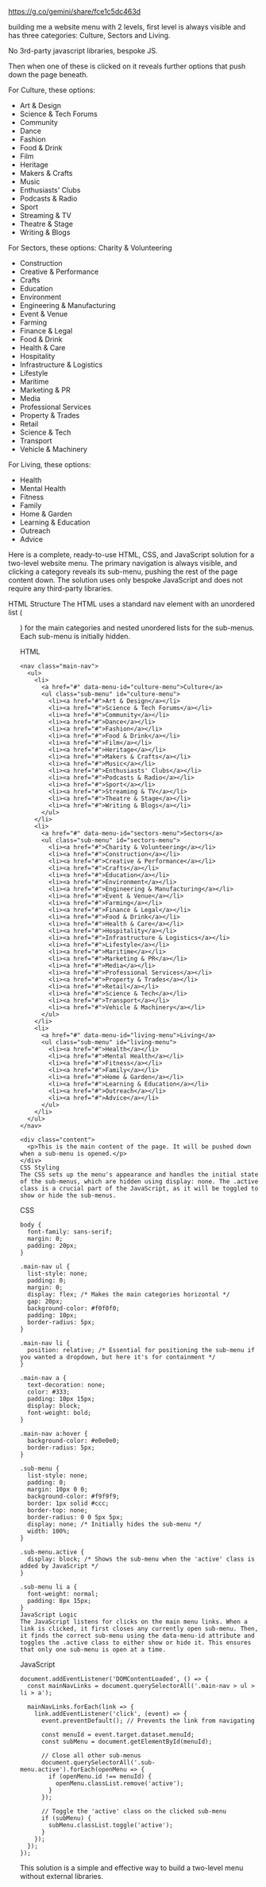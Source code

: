 https://g.co/gemini/share/fce1c5dc463d

building me a website menu with 2 levels, first level is always visible and has three categories: Culture, Sectors and Living.

No 3rd-party javascript libraries, bespoke JS.

Then when one of these is clicked on it reveals further options that push down the page beneath.


For Culture, these options: 

- Art & Design
- Science & Tech Forums
- Community
- Dance
- Fashion
- Food & Drink
- Film
- Heritage
- Makers & Crafts
- Music
- Enthusiasts' Clubs
- Podcasts & Radio
- Sport
- Streaming & TV
- Theatre & Stage
- Writing & Blogs



For Sectors, these options: Charity & Volunteering

- Construction
- Creative & Performance
- Crafts
- Education
- Environment
- Engineering & Manufacturing
- Event & Venue
- Farming
- Finance & Legal
- Food & Drink
- Health & Care
- Hospitality
- Infrastructure & Logistics
- Lifestyle
- Maritime
- Marketing & PR
- Media
- Professional Services
- Property & Trades
- Retail
- Science & Tech
- Transport
- Vehicle & Machinery


For Living, these options: 

- Health
- Mental Health
- Fitness
- Family
- Home & Garden
- Learning & Education
- Outreach
- Advice


Here is a complete, ready-to-use HTML, CSS, and JavaScript solution for a two-level website menu. The primary navigation is always visible, and clicking a category reveals its sub-menu, pushing the rest of the page content down. The solution uses only bespoke JavaScript and does not require any third-party libraries.

HTML Structure
The HTML uses a standard nav element with an unordered list (<ul>) for the main categories and nested unordered lists for the sub-menus. Each sub-menu is initially hidden.

HTML

```
<nav class="main-nav">
  <ul>
    <li>
      <a href="#" data-menu-id="culture-menu">Culture</a>
      <ul class="sub-menu" id="culture-menu">
        <li><a href="#">Art & Design</a></li>
        <li><a href="#">Science & Tech Forums</a></li>
        <li><a href="#">Community</a></li>
        <li><a href="#">Dance</a></li>
        <li><a href="#">Fashion</a></li>
        <li><a href="#">Food & Drink</a></li>
        <li><a href="#">Film</a></li>
        <li><a href="#">Heritage</a></li>
        <li><a href="#">Makers & Crafts</a></li>
        <li><a href="#">Music</a></li>
        <li><a href="#">Enthusiasts' Clubs</a></li>
        <li><a href="#">Podcasts & Radio</a></li>
        <li><a href="#">Sport</a></li>
        <li><a href="#">Streaming & TV</a></li>
        <li><a href="#">Theatre & Stage</a></li>
        <li><a href="#">Writing & Blogs</a></li>
      </ul>
    </li>
    <li>
      <a href="#" data-menu-id="sectors-menu">Sectors</a>
      <ul class="sub-menu" id="sectors-menu">
        <li><a href="#">Charity & Volunteering</a></li>
        <li><a href="#">Construction</a></li>
        <li><a href="#">Creative & Performance</a></li>
        <li><a href="#">Crafts</a></li>
        <li><a href="#">Education</a></li>
        <li><a href="#">Environment</a></li>
        <li><a href="#">Engineering & Manufacturing</a></li>
        <li><a href="#">Event & Venue</a></li>
        <li><a href="#">Farming</a></li>
        <li><a href="#">Finance & Legal</a></li>
        <li><a href="#">Food & Drink</a></li>
        <li><a href="#">Health & Care</a></li>
        <li><a href="#">Hospitality</a></li>
        <li><a href="#">Infrastructure & Logistics</a></li>
        <li><a href="#">Lifestyle</a></li>
        <li><a href="#">Maritime</a></li>
        <li><a href="#">Marketing & PR</a></li>
        <li><a href="#">Media</a></li>
        <li><a href="#">Professional Services</a></li>
        <li><a href="#">Property & Trades</a></li>
        <li><a href="#">Retail</a></li>
        <li><a href="#">Science & Tech</a></li>
        <li><a href="#">Transport</a></li>
        <li><a href="#">Vehicle & Machinery</a></li>
      </ul>
    </li>
    <li>
      <a href="#" data-menu-id="living-menu">Living</a>
      <ul class="sub-menu" id="living-menu">
        <li><a href="#">Health</a></li>
        <li><a href="#">Mental Health</a></li>
        <li><a href="#">Fitness</a></li>
        <li><a href="#">Family</a></li>
        <li><a href="#">Home & Garden</a></li>
        <li><a href="#">Learning & Education</a></li>
        <li><a href="#">Outreach</a></li>
        <li><a href="#">Advice</a></li>
      </ul>
    </li>
  </ul>
</nav>

<div class="content">
  <p>This is the main content of the page. It will be pushed down when a sub-menu is opened.</p>
</div>
CSS Styling
The CSS sets up the menu's appearance and handles the initial state of the sub-menus, which are hidden using display: none. The .active class is a crucial part of the JavaScript, as it will be toggled to show or hide the sub-menus.
```

CSS

```
body {
  font-family: sans-serif;
  margin: 0;
  padding: 20px;
}

.main-nav ul {
  list-style: none;
  padding: 0;
  margin: 0;
  display: flex; /* Makes the main categories horizontal */
  gap: 20px;
  background-color: #f0f0f0;
  padding: 10px;
  border-radius: 5px;
}

.main-nav li {
  position: relative; /* Essential for positioning the sub-menu if you wanted a dropdown, but here it's for containment */
}

.main-nav a {
  text-decoration: none;
  color: #333;
  padding: 10px 15px;
  display: block;
  font-weight: bold;
}

.main-nav a:hover {
  background-color: #e0e0e0;
  border-radius: 5px;
}

.sub-menu {
  list-style: none;
  padding: 0;
  margin: 10px 0 0;
  background-color: #f9f9f9;
  border: 1px solid #ccc;
  border-top: none;
  border-radius: 0 0 5px 5px;
  display: none; /* Initially hides the sub-menu */
  width: 100%;
}

.sub-menu.active {
  display: block; /* Shows the sub-menu when the 'active' class is added by JavaScript */
}

.sub-menu li a {
  font-weight: normal;
  padding: 8px 15px;
}
JavaScript Logic
The JavaScript listens for clicks on the main menu links. When a link is clicked, it first closes any currently open sub-menu. Then, it finds the correct sub-menu using the data-menu-id attribute and toggles the .active class to either show or hide it. This ensures that only one sub-menu is open at a time.
```

JavaScript


```
document.addEventListener('DOMContentLoaded', () => {
  const mainNavLinks = document.querySelectorAll('.main-nav > ul > li > a');

  mainNavLinks.forEach(link => {
    link.addEventListener('click', (event) => {
      event.preventDefault(); // Prevents the link from navigating

      const menuId = event.target.dataset.menuId;
      const subMenu = document.getElementById(menuId);

      // Close all other sub-menus
      document.querySelectorAll('.sub-menu.active').forEach(openMenu => {
        if (openMenu.id !== menuId) {
          openMenu.classList.remove('active');
        }
      });

      // Toggle the 'active' class on the clicked sub-menu
      if (subMenu) {
        subMenu.classList.toggle('active');
      }
    });
  });
});
```

This solution is a simple and effective way to build a two-level menu without external libraries.